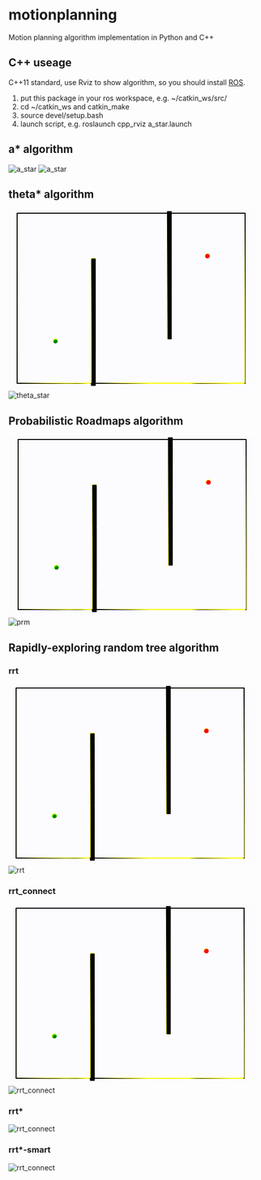 # motionplanning
Motion planning algorithm implementation in Python and C++

## C++ useage

C++11 standard, use Rviz to show algorithm, so you should install [ROS](https://www.ros.org/).

1. put this package in your ros workspace, e.g. ~/catkin_ws/src/
2. cd ~/catkin_ws and catkin_make
3. source devel/setup.bash
4. launch script, e.g. roslaunch cpp_rviz a_star.launch

## a* algorithm
![a_star](https://github.com/dawnjeanh/image_resource/raw/master/gif/a_star.gif)
![a_star](https://github.com/dawnjeanh/image_resource/raw/master/gif/a_star_rviz.gif)

## theta* algorithm
![theta_star](https://github.com/dawnjeanh/image_resource/raw/master/gif/theta_star.gif)
![theta_star](https://github.com/dawnjeanh/image_resource/raw/master/gif/theta_star_rviz.gif)

## Probabilistic Roadmaps algorithm
![prm](https://github.com/dawnjeanh/image_resource/raw/master/gif/prm.gif)
![prm](https://github.com/dawnjeanh/image_resource/raw/master/gif/prm_rviz.gif)

## Rapidly-exploring random tree algorithm

### rrt
![rrt](https://github.com/dawnjeanh/image_resource/raw/master/gif/rrt.gif)
![rrt](https://github.com/dawnjeanh/image_resource/raw/master/gif/rrt_rviz.gif)

### rrt_connect
![rrt_connect](https://github.com/dawnjeanh/image_resource/raw/master/gif/rrt_connect.gif)
![rrt_connect](https://github.com/dawnjeanh/image_resource/raw/master/gif/rrt_connect_rviz.gif)

### rrt*
![rrt_connect](https://github.com/dawnjeanh/image_resource/raw/master/gif/rrt_star.gif)

### rrt*-smart
![rrt_connect](https://github.com/dawnjeanh/image_resource/raw/master/gif/rrt_star_smart.gif)